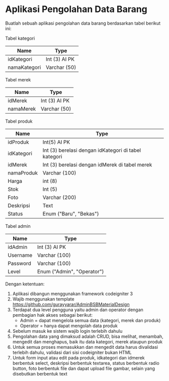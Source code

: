 # Aplikasi Pengolahan Data Barang

Buatlah sebuah aplikasi pengolahan data barang berdasarkan tabel berikut ini:

Tabel kategori

| Name | Type |
| - | - |
| idKategori | Int (3) AI PK |
| namaKategori | Varchar (50)  |

Tabel merek

| Name | Type |
| - | - |
| idMerek | Int (3) AI PK |
| namaMerek | Varchar (50)  |

Tabel produk

| Name | Type |
| - | - |
| idProduk | Int(5) AI PK |
| idKategori | Int (3) berelasi dengan idKategori di tabel kategori |
| idMerek | Int (3) berelasi dengan idMerek di tabel merek |
| namaProduk | Varchar (100) |
| Harga | int (8) |
| Stok | Int (5) |
| Foto | Varchar (200) |
| Deskripsi | Text |
| Status | Enum ("Baru", "Bekas") |

Tabel admin

| Name | Type |
| - | - |
| idAdmin | Int (3) AI PK |
| Username | Varchar (100) |
| Password | Varchar (100) |
| Level | Enum ("Admin", "Operator") |

Dengan ketentuan:

1. Aplikasi dibangun menggunakan framework codeigniter 3
2. Wajib menggunakan template https://github.com/gurayyarar/AdminBSBMaterialDesign
3. Terdapat dua level pengguna yaitu admin dan operator dengan pembagian hak akses sebagai berikut:
   - Admin = dapat mengelola semua data (kategori, merek dan produk)
   - Operator = hanya dapat mengolah data produk
4. Sebelum masuk ke sistem wajib login terlebih dahulu
5. Pengolahan data yang dimaksud adalah CRUD, bisa melihat, menambah, mengedit dan menghapus, baik itu data kategori, merek ataupun produk
6. Untuk semua proses memasukkan dan mengedit data harus divalidasi terlebih dahulu, validasi dari sisi codeigniter bukan HTML
7. Untuk form input atau edit pada produk, idkategori dan idmerek berbentuk select, deskripsi berbentuk textarea, status berbentuk radio button, foto berbentuk file dan dapat upload file gambar, selain yang disebutkan berbentuk text
